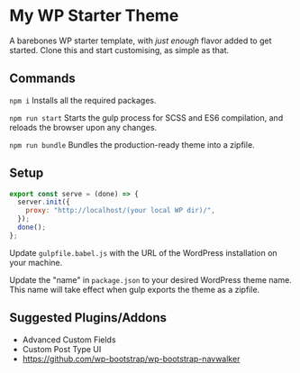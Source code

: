 # My WP Starter Theme

A barebones WP starter template, with _just enough_ flavor added to get started. Clone this and start customising, as simple as that.

## Commands

`npm i`
Installs all the required packages.

`npm run start`
Starts the gulp process for SCSS and ES6 compilation, and reloads the browser upon any changes.

`npm run bundle`
Bundles the production-ready theme into a zipfile.

## Setup
```javascript
export const serve = (done) => {
  server.init({
    proxy: "http://localhost/(your local WP dir)/",
  });
  done();
};
```
Update `gulpfile.babel.js` with the URL of the WordPress installation on your machine.

Update the "name" in `package.json` to your desired WordPress theme name. 
This name will take effect when gulp exports the theme as a zipfile.

## Suggested Plugins/Addons

- Advanced Custom Fields
- Custom Post Type UI
- https://github.com/wp-bootstrap/wp-bootstrap-navwalker
